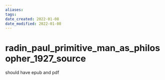 ```yaml
---
aliases: 
tags: 
date_created: 2022-01-08
date_modified: 2022-01-08
---
```


# radin_paul_primitive_man_as_philosopher_1927_source

should have epub and pdf
